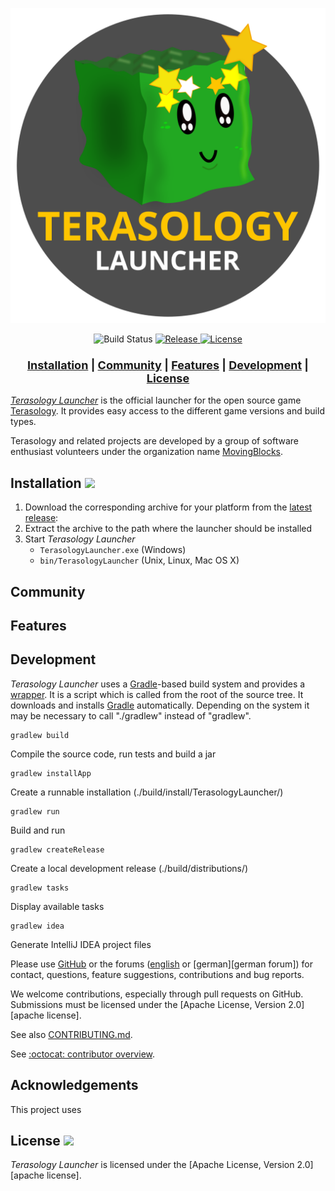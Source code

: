 <p align="center"><img src="./docs/images/logo.svg"/></>
<div align="center">
    <img src="https://github.com/MovingBlocks/TerasologyLauncher/workflows/Push%20Validation/badge.svg" alt="Build Status"/>
    <a href="https://github.com/MovingBlocks/TerasologyLauncher/releases/latest">
        <img src="https://img.shields.io/github/v/release/MovingBlocks/TerasologyLauncher" alt="Release" />
    </a>
    <a href="http://www.apache.org/licenses/LICENSE-2.0.html">
        <img src="https://img.shields.io/github/license/MovingBlocks/TerasologyLauncher" alt="License" />
    </a>
</div>

<h3 align="center"><font size="+1"><b>
    <a href="#installation">Installation</a> | 
    <a href="#community">Community</a> | 
    <a href="#features">Features</a>  | 
    <a href="#development">Development</a>  | 
    <a href="#license">License</a> 
</b></font></h3>

[_Terasology Launcher_][github terasologylauncher] is the official launcher for the open source game [Terasology][github terasology]. It provides easy access to the different game versions and build types.

Terasology and related projects are developed by a group of software enthusiast volunteers under the organization name [MovingBlocks][github movingblocks].

## Installation [![](https://img.shields.io/github/v/release/MovingBlocks/TerasologyLauncher)][latest-release]

1. Download the corresponding archive for your platform from the [latest release][latest-release]:
1. Extract the archive to the path where the launcher should be installed
1. Start _Terasology Launcher_
   - `TerasologyLauncher.exe` (Windows)
   - `bin/TerasologyLauncher` (Unix, Linux, Mac OS X)

## Community

## Features

## Development

_Terasology Launcher_ uses a [Gradle][gradle]-based build system and provides a [wrapper][gradle wrapper].
It is a script which is called from the root of the source tree. It downloads and installs [Gradle][gradle] automatically.
Depending on the system it may be necessary to call "./gradlew" instead of "gradlew".

    gradlew build

Compile the source code, run tests and build a jar

    gradlew installApp

Create a runnable installation (./build/install/TerasologyLauncher/)

    gradlew run

Build and run

    gradlew createRelease

Create a local development release (./build/distributions/)

    gradlew tasks

Display available tasks

    gradlew idea

Generate IntelliJ IDEA project files

Please use [GitHub][github terasologylauncher issues] or the forums ([english][english forum] or [german][german forum]) for contact, questions, feature suggestions, contributions and bug reports.

We welcome contributions, especially through pull requests on GitHub.
Submissions must be licensed under the [Apache License, Version 2.0][apache license].

See also [CONTRIBUTING.md](CONTRIBUTING.md).

See [:octocat: contributor overview][github terasologylauncher contributors].

## Acknowledgements

This project uses

## License [![](https://img.shields.io/github/license/MovingBlocks/TerasologyLauncher)][license]

_Terasology Launcher_ is licensed under the [Apache License, Version 2.0][apache license].

<!-- References -->

[latest-release]: https://github.com/MovingBlocks/TerasologyLauncher/releases/ "TerasologyLauncher download (official releases)"
[license]: http://www.apache.org/licenses/LICENSE-2.0.html "Apache License, Version 2.0"

<!-- -->

[github movingblocks]: https://github.com/MovingBlocks/ "MovingBlocks"
[github terasology]: https://github.com/MovingBlocks/Terasology/ "Terasology"
[github terasologylauncher]: https://github.com/MovingBlocks/TerasologyLauncher/ "TerasologyLauncher"
[github terasologylauncher issues]: https://github.com/MovingBlocks/TerasologyLauncher/issues/ "TerasologyLauncher issues"
[github terasologylauncher contributors]: https://github.com/MovingBlocks/TerasologyLauncher/graphs/contributors/ "TerasologyLauncher contributors"
[english forum]: http://forum.terasology.org/threads/terasologylauncher-mrbarsack.708/ "TerasologyLauncher forum thread"
[gradle]: http://gradle.org "Gradle"
[gradle wrapper]: http://gradle.org/docs/current/userguide/gradle_wrapper.html "Gradle Wrapper"
